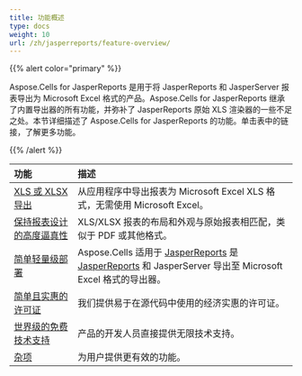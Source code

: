 ```yaml
---
title: 功能概述
type: docs
weight: 10
url: /zh/jasperreports/feature-overview/
---
```


{{% alert color="primary" %}}

Aspose.Cells for JasperReports 是用于将 JasperReports 和 JasperServer 报表导出为 Microsoft Excel 格式的产品。Aspose.Cells for JasperReports 继承了内置导出器的所有功能，并弥补了 JasperReports 原始 XLS 渲染器的一些不足之处。本节详细描述了 Aspose.Cells for JasperReports 的功能。单击表中的链接，了解更多功能。

{{% /alert %}}

|**功能** |**描述** |
| :- | :- |
|[XLS 或 XLSX 导出](/cells/zh/jasperreports/xls-or-xlsx-export/)|从应用程序中导出报表为 Microsoft Excel XLS 格式，无需使用 Microsoft Excel。|
|[保持报表设计的高度逼真性](/cells/zh/jasperreports/high-fidelity-to-the-report-design/)|XLS/XLSX 报表的布局和外观与原始报表相匹配，类似于 PDF 或其他格式。|
|[简单轻量级部署](/cells/zh/jasperreports/easy-and-lightweight-deployment/)|Aspose.Cells 适用于 [JasperReports](https://community.jaspersoft.com/project/jasperreports-library) 是 [JasperReports](https://community.jaspersoft.com/project/jasperreports-library) 和 JasperServer 导出至 Microsoft Excel 格式的导出器。|
|[简单且实惠的许可证](/cells/zh/jasperreports/simple-and-affordable-licensing/)|我们提供易于在源代码中使用的经济实惠的许可证。|
|[世界级的免费技术支持](/cells/zh/jasperreports/world-class-free-technical-support/)|产品的开发人员直接提供无限技术支持。|
|[杂项](/cells/zh/jasperreports/miscellaneous/)|为用户提供更有效的功能。|
